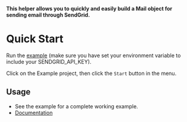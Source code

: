**This helper allows you to quickly and easily build a Mail object for sending email through SendGrid.**

# Quick Start

Run the [example]() (make sure you have set your environment variable to include your SENDGRID_API_KEY).

Click on the Example project, then click the `Start` button in the menu.

## Usage

- See the example for a complete working example.
- [Documentation]()